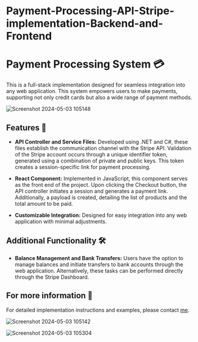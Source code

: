 # Payment-Processing-API-Stripe-implementation-Backend-and-Frontend

# Payment Processing System 💳

This is a full-stack implementation designed for seamless integration into any web application. This system empowers users to make payments, supporting not only credit cards but also a wide range of payment methods.

![Screenshot 2024-05-03 105148](https://github.com/victoremartinez18/Payment-Processing-API-Stripe-implementation-Backend-and-Frontend/assets/123347550/1a20c55a-ad53-4f45-ac77-52e70ed1f772)

## Features 🚀

- **API Controller and Service Files:** Developed using .NET and C#, these files establish the communication channel with the Stripe API. Validation of the Stripe account occurs through a unique identifier token, generated using a combination of private and public keys. This token creates a session-specific link for payment processing.

- **React Component:** Implemented in JavaScript, this component serves as the front end of the project. Upon clicking the Checkout button, the API controller initiates a session and generates a payment link. Additionally, a payload is created, detailing the list of products and the total amount to be paid.

- **Customizable Integration:** Designed for easy integration into any web application with minimal adjustments.

## Additional Functionality 🛠️

- **Balance Management and Bank Transfers:** Users have the option to manage balances and initiate transfers to bank accounts through the web application. Alternatively, these tasks can be performed directly through the Stripe Dashboard.

## For more information 📝

For detailed implementation instructions and examples, please contact [me](https://www.linkedin.com/in/vm9118/).

![Screenshot 2024-05-03 105142](https://github.com/victoremartinez18/Payment-Processing-API-Stripe-implementation-Backend-and-Frontend/assets/123347550/0f753c01-d945-47e9-84fd-624e3e15cde4)

![Screenshot 2024-05-03 105304](https://github.com/victoremartinez18/Payment-Processing-API-Stripe-implementation-Backend-and-Frontend/assets/123347550/7fcd20d6-6e73-409f-8208-1c0132ea88ba)



